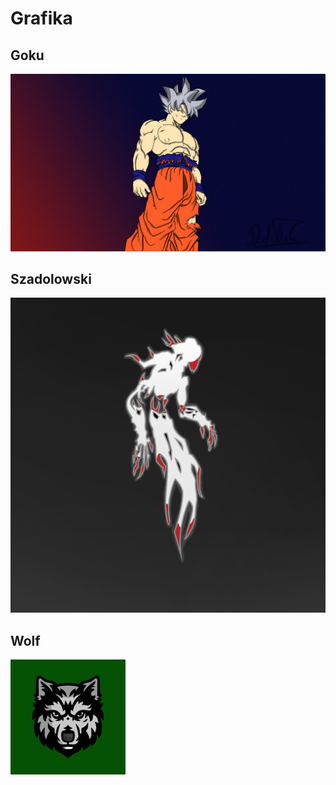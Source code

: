 # Grafika

## Goku
![Goku](https://github.com/Szadolowski/Grafika/blob/main/Goku.jpeg)
## Szadolowski
![Szadolowski](https://github.com/Szadolowski/Grafika/blob/main/Szadolowski.jpeg)
## Wolf
![Wolf](https://github.com/Szadolowski/Grafika/blob/main/Wolf.jpg)
